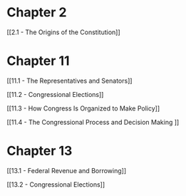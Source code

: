 # Chapter 2
[[2.1 - The Origins of the Constitution]]
# Chapter 11
[[11.1 - The Representatives and Senators]]

[[11.2 - Congressional Elections]]

[[11.3 - How Congress Is Organized to Make Policy]]

[[11.4 - The Congressional Process and Decision Making ]]

# Chapter 13

[[13.1 - Federal Revenue and Borrowing]]

[[13.2 - Congressional Elections]]